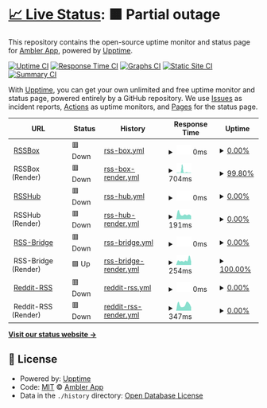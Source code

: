 # [📈 Live Status](https://rss.status.ambler.app): <!--live status--> **🟧 Partial outage**

This repository contains the open-source uptime monitor and status page for [Ambler App](https://rss.status.ambler.app), powered by [Upptime](https://github.com/upptime/upptime).

[![Uptime CI](https://github.com/amblerapp/status-rss/workflows/Uptime%20CI/badge.svg)](https://github.com/amblerapp/status-rss/actions?query=workflow%3A%22Uptime+CI%22)
[![Response Time CI](https://github.com/amblerapp/status-rss/workflows/Response%20Time%20CI/badge.svg)](https://github.com/amblerapp/status-rss/actions?query=workflow%3A%22Response+Time+CI%22)
[![Graphs CI](https://github.com/amblerapp/status-rss/workflows/Graphs%20CI/badge.svg)](https://github.com/amblerapp/status-rss/actions?query=workflow%3A%22Graphs+CI%22)
[![Static Site CI](https://github.com/amblerapp/status-rss/workflows/Static%20Site%20CI/badge.svg)](https://github.com/amblerapp/status-rss/actions?query=workflow%3A%22Static+Site+CI%22)
[![Summary CI](https://github.com/amblerapp/status-rss/workflows/Summary%20CI/badge.svg)](https://github.com/amblerapp/status-rss/actions?query=workflow%3A%22Summary+CI%22)

With [Upptime](https://upptime.js.org), you can get your own unlimited and free uptime monitor and status page, powered entirely by a GitHub repository. We use [Issues](https://github.com/amblerapp/status-rss/issues) as incident reports, [Actions](https://github.com/amblerapp/status-rss/actions) as uptime monitors, and [Pages](https://rss.status.ambler.app) for the status page.

<!--start: status pages-->
<!-- This summary is generated by Upptime (https://github.com/upptime/upptime) -->
<!-- Do not edit this manually, your changes will be overwritten -->
<!-- prettier-ignore -->
| URL | Status | History | Response Time | Uptime |
| --- | ------ | ------- | ------------- | ------ |
| <img alt="" src="https://icons.duckduckgo.com/ip3/rssbox.ambler.app.ico" height="13"> [RSSBox](https://rssbox.ambler.app/) | 🟥 Down | [rss-box.yml](https://github.com/amblerapp/status-rss/commits/HEAD/history/rss-box.yml) | <details><summary><img alt="Response time graph" src="./graphs/rss-box/response-time-week.png" height="20"> 0ms</summary><br><a href="https://rss.status.ambler.app/history/rss-box"><img alt="Response time 339" src="https://img.shields.io/endpoint?url=https%3A%2F%2Fraw.githubusercontent.com%2Famblerapp%2Fstatus-rss%2FHEAD%2Fapi%2Frss-box%2Fresponse-time.json"></a><br><a href="https://rss.status.ambler.app/history/rss-box"><img alt="24-hour response time 0" src="https://img.shields.io/endpoint?url=https%3A%2F%2Fraw.githubusercontent.com%2Famblerapp%2Fstatus-rss%2FHEAD%2Fapi%2Frss-box%2Fresponse-time-day.json"></a><br><a href="https://rss.status.ambler.app/history/rss-box"><img alt="7-day response time 0" src="https://img.shields.io/endpoint?url=https%3A%2F%2Fraw.githubusercontent.com%2Famblerapp%2Fstatus-rss%2FHEAD%2Fapi%2Frss-box%2Fresponse-time-week.json"></a><br><a href="https://rss.status.ambler.app/history/rss-box"><img alt="30-day response time 285" src="https://img.shields.io/endpoint?url=https%3A%2F%2Fraw.githubusercontent.com%2Famblerapp%2Fstatus-rss%2FHEAD%2Fapi%2Frss-box%2Fresponse-time-month.json"></a><br><a href="https://rss.status.ambler.app/history/rss-box"><img alt="1-year response time 288" src="https://img.shields.io/endpoint?url=https%3A%2F%2Fraw.githubusercontent.com%2Famblerapp%2Fstatus-rss%2FHEAD%2Fapi%2Frss-box%2Fresponse-time-year.json"></a></details> | <details><summary><a href="https://rss.status.ambler.app/history/rss-box">0.00%</a></summary><a href="https://rss.status.ambler.app/history/rss-box"><img alt="All-time uptime 98.84%" src="https://img.shields.io/endpoint?url=https%3A%2F%2Fraw.githubusercontent.com%2Famblerapp%2Fstatus-rss%2FHEAD%2Fapi%2Frss-box%2Fuptime.json"></a><br><a href="https://rss.status.ambler.app/history/rss-box"><img alt="24-hour uptime 0.00%" src="https://img.shields.io/endpoint?url=https%3A%2F%2Fraw.githubusercontent.com%2Famblerapp%2Fstatus-rss%2FHEAD%2Fapi%2Frss-box%2Fuptime-day.json"></a><br><a href="https://rss.status.ambler.app/history/rss-box"><img alt="7-day uptime 0.00%" src="https://img.shields.io/endpoint?url=https%3A%2F%2Fraw.githubusercontent.com%2Famblerapp%2Fstatus-rss%2FHEAD%2Fapi%2Frss-box%2Fuptime-week.json"></a><br><a href="https://rss.status.ambler.app/history/rss-box"><img alt="30-day uptime 71.73%" src="https://img.shields.io/endpoint?url=https%3A%2F%2Fraw.githubusercontent.com%2Famblerapp%2Fstatus-rss%2FHEAD%2Fapi%2Frss-box%2Fuptime-month.json"></a><br><a href="https://rss.status.ambler.app/history/rss-box"><img alt="1-year uptime 97.63%" src="https://img.shields.io/endpoint?url=https%3A%2F%2Fraw.githubusercontent.com%2Famblerapp%2Fstatus-rss%2FHEAD%2Fapi%2Frss-box%2Fuptime-year.json"></a></details>
| <img alt="" src="https://icons.duckduckgo.com/ip3/null.ico" height="13"> RSSBox (Render) | 🟥 Down | [rss-box-render.yml](https://github.com/amblerapp/status-rss/commits/HEAD/history/rss-box-render.yml) | <details><summary><img alt="Response time graph" src="./graphs/rss-box-render/response-time-week.png" height="20"> 704ms</summary><br><a href="https://rss.status.ambler.app/history/rss-box-render"><img alt="Response time 198" src="https://img.shields.io/endpoint?url=https%3A%2F%2Fraw.githubusercontent.com%2Famblerapp%2Fstatus-rss%2FHEAD%2Fapi%2Frss-box-render%2Fresponse-time.json"></a><br><a href="https://rss.status.ambler.app/history/rss-box-render"><img alt="24-hour response time 134" src="https://img.shields.io/endpoint?url=https%3A%2F%2Fraw.githubusercontent.com%2Famblerapp%2Fstatus-rss%2FHEAD%2Fapi%2Frss-box-render%2Fresponse-time-day.json"></a><br><a href="https://rss.status.ambler.app/history/rss-box-render"><img alt="7-day response time 704" src="https://img.shields.io/endpoint?url=https%3A%2F%2Fraw.githubusercontent.com%2Famblerapp%2Fstatus-rss%2FHEAD%2Fapi%2Frss-box-render%2Fresponse-time-week.json"></a><br><a href="https://rss.status.ambler.app/history/rss-box-render"><img alt="30-day response time 350" src="https://img.shields.io/endpoint?url=https%3A%2F%2Fraw.githubusercontent.com%2Famblerapp%2Fstatus-rss%2FHEAD%2Fapi%2Frss-box-render%2Fresponse-time-month.json"></a><br><a href="https://rss.status.ambler.app/history/rss-box-render"><img alt="1-year response time 201" src="https://img.shields.io/endpoint?url=https%3A%2F%2Fraw.githubusercontent.com%2Famblerapp%2Fstatus-rss%2FHEAD%2Fapi%2Frss-box-render%2Fresponse-time-year.json"></a></details> | <details><summary><a href="https://rss.status.ambler.app/history/rss-box-render">99.80%</a></summary><a href="https://rss.status.ambler.app/history/rss-box-render"><img alt="All-time uptime 99.97%" src="https://img.shields.io/endpoint?url=https%3A%2F%2Fraw.githubusercontent.com%2Famblerapp%2Fstatus-rss%2FHEAD%2Fapi%2Frss-box-render%2Fuptime.json"></a><br><a href="https://rss.status.ambler.app/history/rss-box-render"><img alt="24-hour uptime 99.89%" src="https://img.shields.io/endpoint?url=https%3A%2F%2Fraw.githubusercontent.com%2Famblerapp%2Fstatus-rss%2FHEAD%2Fapi%2Frss-box-render%2Fuptime-day.json"></a><br><a href="https://rss.status.ambler.app/history/rss-box-render"><img alt="7-day uptime 99.80%" src="https://img.shields.io/endpoint?url=https%3A%2F%2Fraw.githubusercontent.com%2Famblerapp%2Fstatus-rss%2FHEAD%2Fapi%2Frss-box-render%2Fuptime-week.json"></a><br><a href="https://rss.status.ambler.app/history/rss-box-render"><img alt="30-day uptime 99.95%" src="https://img.shields.io/endpoint?url=https%3A%2F%2Fraw.githubusercontent.com%2Famblerapp%2Fstatus-rss%2FHEAD%2Fapi%2Frss-box-render%2Fuptime-month.json"></a><br><a href="https://rss.status.ambler.app/history/rss-box-render"><img alt="1-year uptime 99.98%" src="https://img.shields.io/endpoint?url=https%3A%2F%2Fraw.githubusercontent.com%2Famblerapp%2Fstatus-rss%2FHEAD%2Fapi%2Frss-box-render%2Fuptime-year.json"></a></details>
| <img alt="" src="https://icons.duckduckgo.com/ip3/rsshub.ambler.app.ico" height="13"> [RSSHub](https://rsshub.ambler.app/) | 🟥 Down | [rss-hub.yml](https://github.com/amblerapp/status-rss/commits/HEAD/history/rss-hub.yml) | <details><summary><img alt="Response time graph" src="./graphs/rss-hub/response-time-week.png" height="20"> 0ms</summary><br><a href="https://rss.status.ambler.app/history/rss-hub"><img alt="Response time 545" src="https://img.shields.io/endpoint?url=https%3A%2F%2Fraw.githubusercontent.com%2Famblerapp%2Fstatus-rss%2FHEAD%2Fapi%2Frss-hub%2Fresponse-time.json"></a><br><a href="https://rss.status.ambler.app/history/rss-hub"><img alt="24-hour response time 0" src="https://img.shields.io/endpoint?url=https%3A%2F%2Fraw.githubusercontent.com%2Famblerapp%2Fstatus-rss%2FHEAD%2Fapi%2Frss-hub%2Fresponse-time-day.json"></a><br><a href="https://rss.status.ambler.app/history/rss-hub"><img alt="7-day response time 0" src="https://img.shields.io/endpoint?url=https%3A%2F%2Fraw.githubusercontent.com%2Famblerapp%2Fstatus-rss%2FHEAD%2Fapi%2Frss-hub%2Fresponse-time-week.json"></a><br><a href="https://rss.status.ambler.app/history/rss-hub"><img alt="30-day response time 344" src="https://img.shields.io/endpoint?url=https%3A%2F%2Fraw.githubusercontent.com%2Famblerapp%2Fstatus-rss%2FHEAD%2Fapi%2Frss-hub%2Fresponse-time-month.json"></a><br><a href="https://rss.status.ambler.app/history/rss-hub"><img alt="1-year response time 538" src="https://img.shields.io/endpoint?url=https%3A%2F%2Fraw.githubusercontent.com%2Famblerapp%2Fstatus-rss%2FHEAD%2Fapi%2Frss-hub%2Fresponse-time-year.json"></a></details> | <details><summary><a href="https://rss.status.ambler.app/history/rss-hub">0.00%</a></summary><a href="https://rss.status.ambler.app/history/rss-hub"><img alt="All-time uptime 20.59%" src="https://img.shields.io/endpoint?url=https%3A%2F%2Fraw.githubusercontent.com%2Famblerapp%2Fstatus-rss%2FHEAD%2Fapi%2Frss-hub%2Fuptime.json"></a><br><a href="https://rss.status.ambler.app/history/rss-hub"><img alt="24-hour uptime 0.00%" src="https://img.shields.io/endpoint?url=https%3A%2F%2Fraw.githubusercontent.com%2Famblerapp%2Fstatus-rss%2FHEAD%2Fapi%2Frss-hub%2Fuptime-day.json"></a><br><a href="https://rss.status.ambler.app/history/rss-hub"><img alt="7-day uptime 0.00%" src="https://img.shields.io/endpoint?url=https%3A%2F%2Fraw.githubusercontent.com%2Famblerapp%2Fstatus-rss%2FHEAD%2Fapi%2Frss-hub%2Fuptime-week.json"></a><br><a href="https://rss.status.ambler.app/history/rss-hub"><img alt="30-day uptime 30.95%" src="https://img.shields.io/endpoint?url=https%3A%2F%2Fraw.githubusercontent.com%2Famblerapp%2Fstatus-rss%2FHEAD%2Fapi%2Frss-hub%2Fuptime-month.json"></a><br><a href="https://rss.status.ambler.app/history/rss-hub"><img alt="1-year uptime 2.46%" src="https://img.shields.io/endpoint?url=https%3A%2F%2Fraw.githubusercontent.com%2Famblerapp%2Fstatus-rss%2FHEAD%2Fapi%2Frss-hub%2Fuptime-year.json"></a></details>
| <img alt="" src="https://icons.duckduckgo.com/ip3/null.ico" height="13"> RSSHub (Render) | 🟥 Down | [rss-hub-render.yml](https://github.com/amblerapp/status-rss/commits/HEAD/history/rss-hub-render.yml) | <details><summary><img alt="Response time graph" src="./graphs/rss-hub-render/response-time-week.png" height="20"> 191ms</summary><br><a href="https://rss.status.ambler.app/history/rss-hub-render"><img alt="Response time 169" src="https://img.shields.io/endpoint?url=https%3A%2F%2Fraw.githubusercontent.com%2Famblerapp%2Fstatus-rss%2FHEAD%2Fapi%2Frss-hub-render%2Fresponse-time.json"></a><br><a href="https://rss.status.ambler.app/history/rss-hub-render"><img alt="24-hour response time 134" src="https://img.shields.io/endpoint?url=https%3A%2F%2Fraw.githubusercontent.com%2Famblerapp%2Fstatus-rss%2FHEAD%2Fapi%2Frss-hub-render%2Fresponse-time-day.json"></a><br><a href="https://rss.status.ambler.app/history/rss-hub-render"><img alt="7-day response time 191" src="https://img.shields.io/endpoint?url=https%3A%2F%2Fraw.githubusercontent.com%2Famblerapp%2Fstatus-rss%2FHEAD%2Fapi%2Frss-hub-render%2Fresponse-time-week.json"></a><br><a href="https://rss.status.ambler.app/history/rss-hub-render"><img alt="30-day response time 193" src="https://img.shields.io/endpoint?url=https%3A%2F%2Fraw.githubusercontent.com%2Famblerapp%2Fstatus-rss%2FHEAD%2Fapi%2Frss-hub-render%2Fresponse-time-month.json"></a><br><a href="https://rss.status.ambler.app/history/rss-hub-render"><img alt="1-year response time 173" src="https://img.shields.io/endpoint?url=https%3A%2F%2Fraw.githubusercontent.com%2Famblerapp%2Fstatus-rss%2FHEAD%2Fapi%2Frss-hub-render%2Fresponse-time-year.json"></a></details> | <details><summary><a href="https://rss.status.ambler.app/history/rss-hub-render">0.00%</a></summary><a href="https://rss.status.ambler.app/history/rss-hub-render"><img alt="All-time uptime 19.28%" src="https://img.shields.io/endpoint?url=https%3A%2F%2Fraw.githubusercontent.com%2Famblerapp%2Fstatus-rss%2FHEAD%2Fapi%2Frss-hub-render%2Fuptime.json"></a><br><a href="https://rss.status.ambler.app/history/rss-hub-render"><img alt="24-hour uptime 0.00%" src="https://img.shields.io/endpoint?url=https%3A%2F%2Fraw.githubusercontent.com%2Famblerapp%2Fstatus-rss%2FHEAD%2Fapi%2Frss-hub-render%2Fuptime-day.json"></a><br><a href="https://rss.status.ambler.app/history/rss-hub-render"><img alt="7-day uptime 0.00%" src="https://img.shields.io/endpoint?url=https%3A%2F%2Fraw.githubusercontent.com%2Famblerapp%2Fstatus-rss%2FHEAD%2Fapi%2Frss-hub-render%2Fuptime-week.json"></a><br><a href="https://rss.status.ambler.app/history/rss-hub-render"><img alt="30-day uptime 0.00%" src="https://img.shields.io/endpoint?url=https%3A%2F%2Fraw.githubusercontent.com%2Famblerapp%2Fstatus-rss%2FHEAD%2Fapi%2Frss-hub-render%2Fuptime-month.json"></a><br><a href="https://rss.status.ambler.app/history/rss-hub-render"><img alt="1-year uptime 0.00%" src="https://img.shields.io/endpoint?url=https%3A%2F%2Fraw.githubusercontent.com%2Famblerapp%2Fstatus-rss%2FHEAD%2Fapi%2Frss-hub-render%2Fuptime-year.json"></a></details>
| <img alt="" src="https://icons.duckduckgo.com/ip3/rssbridge.ambler.app.ico" height="13"> [RSS-Bridge](https://rssbridge.ambler.app/) | 🟥 Down | [rss-bridge.yml](https://github.com/amblerapp/status-rss/commits/HEAD/history/rss-bridge.yml) | <details><summary><img alt="Response time graph" src="./graphs/rss-bridge/response-time-week.png" height="20"> 0ms</summary><br><a href="https://rss.status.ambler.app/history/rss-bridge"><img alt="Response time 259" src="https://img.shields.io/endpoint?url=https%3A%2F%2Fraw.githubusercontent.com%2Famblerapp%2Fstatus-rss%2FHEAD%2Fapi%2Frss-bridge%2Fresponse-time.json"></a><br><a href="https://rss.status.ambler.app/history/rss-bridge"><img alt="24-hour response time 0" src="https://img.shields.io/endpoint?url=https%3A%2F%2Fraw.githubusercontent.com%2Famblerapp%2Fstatus-rss%2FHEAD%2Fapi%2Frss-bridge%2Fresponse-time-day.json"></a><br><a href="https://rss.status.ambler.app/history/rss-bridge"><img alt="7-day response time 0" src="https://img.shields.io/endpoint?url=https%3A%2F%2Fraw.githubusercontent.com%2Famblerapp%2Fstatus-rss%2FHEAD%2Fapi%2Frss-bridge%2Fresponse-time-week.json"></a><br><a href="https://rss.status.ambler.app/history/rss-bridge"><img alt="30-day response time 252" src="https://img.shields.io/endpoint?url=https%3A%2F%2Fraw.githubusercontent.com%2Famblerapp%2Fstatus-rss%2FHEAD%2Fapi%2Frss-bridge%2Fresponse-time-month.json"></a><br><a href="https://rss.status.ambler.app/history/rss-bridge"><img alt="1-year response time 262" src="https://img.shields.io/endpoint?url=https%3A%2F%2Fraw.githubusercontent.com%2Famblerapp%2Fstatus-rss%2FHEAD%2Fapi%2Frss-bridge%2Fresponse-time-year.json"></a></details> | <details><summary><a href="https://rss.status.ambler.app/history/rss-bridge">0.00%</a></summary><a href="https://rss.status.ambler.app/history/rss-bridge"><img alt="All-time uptime 98.84%" src="https://img.shields.io/endpoint?url=https%3A%2F%2Fraw.githubusercontent.com%2Famblerapp%2Fstatus-rss%2FHEAD%2Fapi%2Frss-bridge%2Fuptime.json"></a><br><a href="https://rss.status.ambler.app/history/rss-bridge"><img alt="24-hour uptime 0.00%" src="https://img.shields.io/endpoint?url=https%3A%2F%2Fraw.githubusercontent.com%2Famblerapp%2Fstatus-rss%2FHEAD%2Fapi%2Frss-bridge%2Fuptime-day.json"></a><br><a href="https://rss.status.ambler.app/history/rss-bridge"><img alt="7-day uptime 0.00%" src="https://img.shields.io/endpoint?url=https%3A%2F%2Fraw.githubusercontent.com%2Famblerapp%2Fstatus-rss%2FHEAD%2Fapi%2Frss-bridge%2Fuptime-week.json"></a><br><a href="https://rss.status.ambler.app/history/rss-bridge"><img alt="30-day uptime 71.73%" src="https://img.shields.io/endpoint?url=https%3A%2F%2Fraw.githubusercontent.com%2Famblerapp%2Fstatus-rss%2FHEAD%2Fapi%2Frss-bridge%2Fuptime-month.json"></a><br><a href="https://rss.status.ambler.app/history/rss-bridge"><img alt="1-year uptime 97.63%" src="https://img.shields.io/endpoint?url=https%3A%2F%2Fraw.githubusercontent.com%2Famblerapp%2Fstatus-rss%2FHEAD%2Fapi%2Frss-bridge%2Fuptime-year.json"></a></details>
| <img alt="" src="https://icons.duckduckgo.com/ip3/null.ico" height="13"> RSS-Bridge (Render) | 🟩 Up | [rss-bridge-render.yml](https://github.com/amblerapp/status-rss/commits/HEAD/history/rss-bridge-render.yml) | <details><summary><img alt="Response time graph" src="./graphs/rss-bridge-render/response-time-week.png" height="20"> 254ms</summary><br><a href="https://rss.status.ambler.app/history/rss-bridge-render"><img alt="Response time 221" src="https://img.shields.io/endpoint?url=https%3A%2F%2Fraw.githubusercontent.com%2Famblerapp%2Fstatus-rss%2FHEAD%2Fapi%2Frss-bridge-render%2Fresponse-time.json"></a><br><a href="https://rss.status.ambler.app/history/rss-bridge-render"><img alt="24-hour response time 428" src="https://img.shields.io/endpoint?url=https%3A%2F%2Fraw.githubusercontent.com%2Famblerapp%2Fstatus-rss%2FHEAD%2Fapi%2Frss-bridge-render%2Fresponse-time-day.json"></a><br><a href="https://rss.status.ambler.app/history/rss-bridge-render"><img alt="7-day response time 254" src="https://img.shields.io/endpoint?url=https%3A%2F%2Fraw.githubusercontent.com%2Famblerapp%2Fstatus-rss%2FHEAD%2Fapi%2Frss-bridge-render%2Fresponse-time-week.json"></a><br><a href="https://rss.status.ambler.app/history/rss-bridge-render"><img alt="30-day response time 221" src="https://img.shields.io/endpoint?url=https%3A%2F%2Fraw.githubusercontent.com%2Famblerapp%2Fstatus-rss%2FHEAD%2Fapi%2Frss-bridge-render%2Fresponse-time-month.json"></a><br><a href="https://rss.status.ambler.app/history/rss-bridge-render"><img alt="1-year response time 210" src="https://img.shields.io/endpoint?url=https%3A%2F%2Fraw.githubusercontent.com%2Famblerapp%2Fstatus-rss%2FHEAD%2Fapi%2Frss-bridge-render%2Fresponse-time-year.json"></a></details> | <details><summary><a href="https://rss.status.ambler.app/history/rss-bridge-render">100.00%</a></summary><a href="https://rss.status.ambler.app/history/rss-bridge-render"><img alt="All-time uptime 99.97%" src="https://img.shields.io/endpoint?url=https%3A%2F%2Fraw.githubusercontent.com%2Famblerapp%2Fstatus-rss%2FHEAD%2Fapi%2Frss-bridge-render%2Fuptime.json"></a><br><a href="https://rss.status.ambler.app/history/rss-bridge-render"><img alt="24-hour uptime 100.00%" src="https://img.shields.io/endpoint?url=https%3A%2F%2Fraw.githubusercontent.com%2Famblerapp%2Fstatus-rss%2FHEAD%2Fapi%2Frss-bridge-render%2Fuptime-day.json"></a><br><a href="https://rss.status.ambler.app/history/rss-bridge-render"><img alt="7-day uptime 100.00%" src="https://img.shields.io/endpoint?url=https%3A%2F%2Fraw.githubusercontent.com%2Famblerapp%2Fstatus-rss%2FHEAD%2Fapi%2Frss-bridge-render%2Fuptime-week.json"></a><br><a href="https://rss.status.ambler.app/history/rss-bridge-render"><img alt="30-day uptime 100.00%" src="https://img.shields.io/endpoint?url=https%3A%2F%2Fraw.githubusercontent.com%2Famblerapp%2Fstatus-rss%2FHEAD%2Fapi%2Frss-bridge-render%2Fuptime-month.json"></a><br><a href="https://rss.status.ambler.app/history/rss-bridge-render"><img alt="1-year uptime 99.98%" src="https://img.shields.io/endpoint?url=https%3A%2F%2Fraw.githubusercontent.com%2Famblerapp%2Fstatus-rss%2FHEAD%2Fapi%2Frss-bridge-render%2Fuptime-year.json"></a></details>
| <img alt="" src="https://icons.duckduckgo.com/ip3/reddit-rss.ambler.app.ico" height="13"> [Reddit-RSS](https://reddit-rss.ambler.app/) | 🟥 Down | [reddit-rss.yml](https://github.com/amblerapp/status-rss/commits/HEAD/history/reddit-rss.yml) | <details><summary><img alt="Response time graph" src="./graphs/reddit-rss/response-time-week.png" height="20"> 0ms</summary><br><a href="https://rss.status.ambler.app/history/reddit-rss"><img alt="Response time 446" src="https://img.shields.io/endpoint?url=https%3A%2F%2Fraw.githubusercontent.com%2Famblerapp%2Fstatus-rss%2FHEAD%2Fapi%2Freddit-rss%2Fresponse-time.json"></a><br><a href="https://rss.status.ambler.app/history/reddit-rss"><img alt="24-hour response time 0" src="https://img.shields.io/endpoint?url=https%3A%2F%2Fraw.githubusercontent.com%2Famblerapp%2Fstatus-rss%2FHEAD%2Fapi%2Freddit-rss%2Fresponse-time-day.json"></a><br><a href="https://rss.status.ambler.app/history/reddit-rss"><img alt="7-day response time 0" src="https://img.shields.io/endpoint?url=https%3A%2F%2Fraw.githubusercontent.com%2Famblerapp%2Fstatus-rss%2FHEAD%2Fapi%2Freddit-rss%2Fresponse-time-week.json"></a><br><a href="https://rss.status.ambler.app/history/reddit-rss"><img alt="30-day response time 368" src="https://img.shields.io/endpoint?url=https%3A%2F%2Fraw.githubusercontent.com%2Famblerapp%2Fstatus-rss%2FHEAD%2Fapi%2Freddit-rss%2Fresponse-time-month.json"></a><br><a href="https://rss.status.ambler.app/history/reddit-rss"><img alt="1-year response time 359" src="https://img.shields.io/endpoint?url=https%3A%2F%2Fraw.githubusercontent.com%2Famblerapp%2Fstatus-rss%2FHEAD%2Fapi%2Freddit-rss%2Fresponse-time-year.json"></a></details> | <details><summary><a href="https://rss.status.ambler.app/history/reddit-rss">0.00%</a></summary><a href="https://rss.status.ambler.app/history/reddit-rss"><img alt="All-time uptime 46.28%" src="https://img.shields.io/endpoint?url=https%3A%2F%2Fraw.githubusercontent.com%2Famblerapp%2Fstatus-rss%2FHEAD%2Fapi%2Freddit-rss%2Fuptime.json"></a><br><a href="https://rss.status.ambler.app/history/reddit-rss"><img alt="24-hour uptime 0.00%" src="https://img.shields.io/endpoint?url=https%3A%2F%2Fraw.githubusercontent.com%2Famblerapp%2Fstatus-rss%2FHEAD%2Fapi%2Freddit-rss%2Fuptime-day.json"></a><br><a href="https://rss.status.ambler.app/history/reddit-rss"><img alt="7-day uptime 0.00%" src="https://img.shields.io/endpoint?url=https%3A%2F%2Fraw.githubusercontent.com%2Famblerapp%2Fstatus-rss%2FHEAD%2Fapi%2Freddit-rss%2Fuptime-week.json"></a><br><a href="https://rss.status.ambler.app/history/reddit-rss"><img alt="30-day uptime 0.00%" src="https://img.shields.io/endpoint?url=https%3A%2F%2Fraw.githubusercontent.com%2Famblerapp%2Fstatus-rss%2FHEAD%2Fapi%2Freddit-rss%2Fuptime-month.json"></a><br><a href="https://rss.status.ambler.app/history/reddit-rss"><img alt="1-year uptime 0.00%" src="https://img.shields.io/endpoint?url=https%3A%2F%2Fraw.githubusercontent.com%2Famblerapp%2Fstatus-rss%2FHEAD%2Fapi%2Freddit-rss%2Fuptime-year.json"></a></details>
| <img alt="" src="https://icons.duckduckgo.com/ip3/null.ico" height="13"> Reddit-RSS (Render) | 🟥 Down | [reddit-rss-render.yml](https://github.com/amblerapp/status-rss/commits/HEAD/history/reddit-rss-render.yml) | <details><summary><img alt="Response time graph" src="./graphs/reddit-rss-render/response-time-week.png" height="20"> 347ms</summary><br><a href="https://rss.status.ambler.app/history/reddit-rss-render"><img alt="Response time 279" src="https://img.shields.io/endpoint?url=https%3A%2F%2Fraw.githubusercontent.com%2Famblerapp%2Fstatus-rss%2FHEAD%2Fapi%2Freddit-rss-render%2Fresponse-time.json"></a><br><a href="https://rss.status.ambler.app/history/reddit-rss-render"><img alt="24-hour response time 203" src="https://img.shields.io/endpoint?url=https%3A%2F%2Fraw.githubusercontent.com%2Famblerapp%2Fstatus-rss%2FHEAD%2Fapi%2Freddit-rss-render%2Fresponse-time-day.json"></a><br><a href="https://rss.status.ambler.app/history/reddit-rss-render"><img alt="7-day response time 347" src="https://img.shields.io/endpoint?url=https%3A%2F%2Fraw.githubusercontent.com%2Famblerapp%2Fstatus-rss%2FHEAD%2Fapi%2Freddit-rss-render%2Fresponse-time-week.json"></a><br><a href="https://rss.status.ambler.app/history/reddit-rss-render"><img alt="30-day response time 248" src="https://img.shields.io/endpoint?url=https%3A%2F%2Fraw.githubusercontent.com%2Famblerapp%2Fstatus-rss%2FHEAD%2Fapi%2Freddit-rss-render%2Fresponse-time-month.json"></a><br><a href="https://rss.status.ambler.app/history/reddit-rss-render"><img alt="1-year response time 192" src="https://img.shields.io/endpoint?url=https%3A%2F%2Fraw.githubusercontent.com%2Famblerapp%2Fstatus-rss%2FHEAD%2Fapi%2Freddit-rss-render%2Fresponse-time-year.json"></a></details> | <details><summary><a href="https://rss.status.ambler.app/history/reddit-rss-render">0.00%</a></summary><a href="https://rss.status.ambler.app/history/reddit-rss-render"><img alt="All-time uptime 46.29%" src="https://img.shields.io/endpoint?url=https%3A%2F%2Fraw.githubusercontent.com%2Famblerapp%2Fstatus-rss%2FHEAD%2Fapi%2Freddit-rss-render%2Fuptime.json"></a><br><a href="https://rss.status.ambler.app/history/reddit-rss-render"><img alt="24-hour uptime 0.00%" src="https://img.shields.io/endpoint?url=https%3A%2F%2Fraw.githubusercontent.com%2Famblerapp%2Fstatus-rss%2FHEAD%2Fapi%2Freddit-rss-render%2Fuptime-day.json"></a><br><a href="https://rss.status.ambler.app/history/reddit-rss-render"><img alt="7-day uptime 0.00%" src="https://img.shields.io/endpoint?url=https%3A%2F%2Fraw.githubusercontent.com%2Famblerapp%2Fstatus-rss%2FHEAD%2Fapi%2Freddit-rss-render%2Fuptime-week.json"></a><br><a href="https://rss.status.ambler.app/history/reddit-rss-render"><img alt="30-day uptime 0.00%" src="https://img.shields.io/endpoint?url=https%3A%2F%2Fraw.githubusercontent.com%2Famblerapp%2Fstatus-rss%2FHEAD%2Fapi%2Freddit-rss-render%2Fuptime-month.json"></a><br><a href="https://rss.status.ambler.app/history/reddit-rss-render"><img alt="1-year uptime 0.00%" src="https://img.shields.io/endpoint?url=https%3A%2F%2Fraw.githubusercontent.com%2Famblerapp%2Fstatus-rss%2FHEAD%2Fapi%2Freddit-rss-render%2Fuptime-year.json"></a></details>

<!--end: status pages-->

[**Visit our status website →**](https://rss.status.ambler.app)

## 📄 License

- Powered by: [Upptime](https://github.com/upptime/upptime)
- Code: [MIT](./LICENSE) © [Ambler App](https://rss.status.ambler.app)
- Data in the `./history` directory: [Open Database License](https://opendatacommons.org/licenses/odbl/1-0/)
